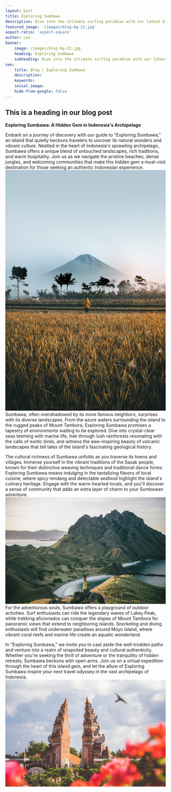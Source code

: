 ```yaml
---
layout: post
title: Exploring Sumbawa 
description: Dive into the ultimate surfing paradise with our latest blog post on Sumbawa. Discover the pristine beaches, crystal-clear waves, and vibrant surf culture that make this coastal haven a must-visit for surf enthusiasts. Whether you're a seasoned pro or a beginner catching your first wave, our guide will take you through the best surf spots, local hotspots, and tips for an unforgettable surfing experience in Sumbawa. Grab your board and join us on a virtual ride through the sun-soaked waves of this surfers' haven!
featured_image: '/images/blog-bg-22.jpg'
aspect-ratio: 'aspect-square'
author: Leo
banner:
    image: /images/blog-bg-22.jpg
    heading: Exploring Sumbawa 
    subheading: Dive into the ultimate surfing paradise with our latest blog post on Sumbawa. Discover the pristine beaches, crystal-clear waves, and vibrant surf culture that make this coastal haven a must-visit for surf enthusiasts. Whether you're a seasoned pro or a beginner catching your first wave, our guide will take you through the best surf spots, local hotspots, and tips for an unforgettable surfing experience in Sumbawa. Grab your board and join us on a virtual ride through the sun-soaked waves of this surfers' haven!
seo: 
    title: Blog | Exploring Sumbawa
    description: 
    keywords: 
    social_image: 
    hide-from-google: false
---
```


## This is a heading in our blog post 

**Exploring Sumbawa: A Hidden Gem in Indonesia's Archipelago**

Embark on a journey of discovery with our guide to "Exploring Sumbawa," an island that quietly beckons travelers to uncover its natural wonders and vibrant culture. Nestled in the heart of Indonesia's sprawling archipelago, Sumbawa offers a unique blend of untouched landscapes, rich traditions, and warm hospitality. Join us as we navigate the pristine beaches, dense jungles, and welcoming communities that make this hidden gem a must-visit destination for those seeking an authentic Indonesian experience.
<img src="/images/blog-bg-21.jpg" class="aspect-landscape h-full w-full object-cover">
Sumbawa, often overshadowed by its more famous neighbors, surprises with its diverse landscapes. From the azure waters surrounding the island to the rugged peaks of Mount Tambora, Exploring Sumbawa promises a tapestry of environments waiting to be explored. Dive into crystal-clear seas teeming with marine life, trek through lush rainforests resonating with the calls of exotic birds, and witness the awe-inspiring beauty of volcanic landscapes that tell tales of the island's fascinating geological history.

The cultural richness of Sumbawa unfolds as you traverse its towns and villages. Immerse yourself in the vibrant traditions of the Sasak people, known for their distinctive weaving techniques and traditional dance forms. Exploring Sumbawa means indulging in the tantalizing flavors of local cuisine, where spicy rendang and delectable seafood highlight the island's culinary heritage. Engage with the warm-hearted locals, and you'll discover a sense of community that adds an extra layer of charm to your Sumbawan adventure.
<img src="/images/blog-bg-22.jpg" class="aspect-landscape h-full w-full object-cover">
For the adventurous souls, Sumbawa offers a playground of outdoor activities. Surf enthusiasts can ride the legendary waves of Lakey Peak, while trekking aficionados can conquer the slopes of Mount Tambora for panoramic views that extend to neighboring islands. Snorkeling and diving enthusiasts will find underwater paradises around Moyo Island, where vibrant coral reefs and marine life create an aquatic wonderland.

In "Exploring Sumbawa," we invite you to cast aside the well-trodden paths and venture into a realm of unspoiled beauty and cultural authenticity. Whether you're seeking the thrill of adventure or the tranquility of hidden retreats, Sumbawa beckons with open arms. Join us on a virtual expedition through the heart of this island gem, and let the allure of Exploring Sumbawa inspire your next travel odyssey in the vast archipelago of Indonesia.
<img src="/images/blog-bg-23.jpg" class="aspect-landscape h-full w-full object-cover">
